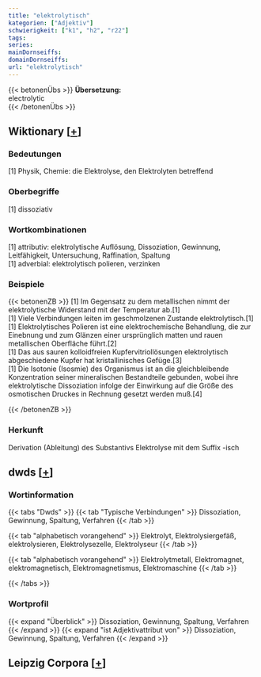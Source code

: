 ```yaml
---
title: "elektrolytisch"
kategorien: ["Adjektiv"]
schwierigkeit: ["k1", "h2", "r22"]
tags:
series:
mainDornseiffs:
domainDornseiffs:
url: "elektrolytisch"
---
```


{{< betonenÜbs >}}
**Übersetzung:**  
electrolytic  
{{< /betonenÜbs >}}

## Wiktionary [[+](https://de.wiktionary.org/wiki/elektrolytisch)]

### Bedeutungen
[1] Physik, Chemie: die Elektrolyse, den Elektrolyten betreffend  

### Oberbegriffe
[1] dissoziativ  

### Wortkombinationen
[1] attributiv: elektrolytische Auflösung, Dissoziation, Gewinnung, Leitfähigkeit, Untersuchung, Raffination, Spaltung  
[1] adverbial: elektrolytisch polieren, verzinken  

### Beispiele
{{< betonenZB >}}
[1] Im Gegensatz zu dem metallischen nimmt der elektrolytische Widerstand mit der Temperatur ab.[1]  
[1] Viele Verbindungen leiten im geschmolzenen Zustande elektrolytisch.[1]  
[1] Elektrolytisches Polieren ist eine elektrochemische Behandlung, die zur Einebnung und zum Glänzen einer ursprünglich matten und rauen metallischen Oberfläche führt.[2]  
[1] Das aus sauren kolloidfreien Kupfervitriollösungen elektrolytisch abgeschiedene Kupfer hat kristallinisches Gefüge.[3]  
[1] Die Isotonie (Isosmie) des Organismus ist an die gleichbleibende Konzentration seiner mineralischen Bestandteile gebunden, wobei ihre elektrolytische Dissoziation infolge der Einwirkung auf die Größe des osmotischen Druckes in Rechnung gesetzt werden muß.[4]  

{{< /betonenZB >}}
### Herkunft
Derivation (Ableitung) des Substantivs Elektrolyse mit dem Suffix -isch  



## dwds [[+](https://www.dwds.de/wb/elektrolytisch)]

### Wortinformation
{{< tabs "Dwds" >}}
{{< tab "Typische Verbindungen" >}}
Dissoziation, Gewinnung, Spaltung, Verfahren
{{< /tab >}}

{{< tab "alphabetisch vorangehend" >}}
Elektrolyt, Elektrolysiergefäß, elektrolysieren, Elektrolysezelle, Elektrolyseur
{{< /tab >}}

{{< tab "alphabetisch vorangehend" >}}
Elektrolytmetall, Elektromagnet, elektromagnetisch, Elektromagnetismus, Elektromaschine
{{< /tab >}}

{{< /tabs >}}

### Wortprofil
{{< expand "Überblick" >}} Dissoziation, Gewinnung, Spaltung, Verfahren {{< /expand >}}
{{< expand "ist Adjektivattribut von" >}} Dissoziation, Gewinnung, Spaltung, Verfahren {{< /expand >}}

## Leipzig Corpora [[+](https://corpora.uni-leipzig.de/en/res?word=elektrolytisch&corpusId=deu_newscrawl-public_2018)]

